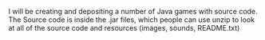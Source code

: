 I will be creating and depositing a number of Java games with source code.
The Source code is inside the .jar files, which people can use unzip to look
at all of the source code and resources (images, sounds, README.txt)
